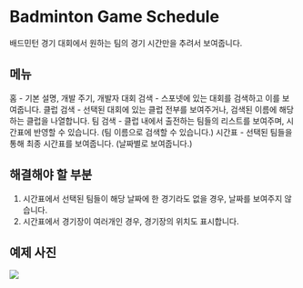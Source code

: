 # Badminton Game Schedule

배드민턴 경기 대회에서 원하는 팀의 경기 시간만을 추려서 보여줍니다.

## 메뉴

홈 - 기본 설명, 개발 주기, 개발자
대회 검색 - 스포넷에 있는 대회를 검색하고 이를 보여줍니다.
클럽 검색 - 선택된 대회에 있는 클럽 전부를 보여주거나, 검색된 이름에 해당하는 클럽을 나열합니다.
팀 검색 - 클럽 내에서 출전하는 팀들의 리스트를 보여주며, 시간표에 반영할 수 있습니다. (팀 이름으로 검색할 수 있습니다.)
시간표 - 선택된 팀들을 통해 최종 시간표를 보여줍니다. (날짜별로 보여줍니다.)

## 해결해야 할 부분

1. 시간표에서 선택된 팀들이 해당 날짜에 한 경기라도 없을 경우, 날짜를 보여주지 않습니다.
2. 시간표에서 경기장이 여러개인 경우, 경기장의 위치도 표시합니다.

## 예제 사진

<img src="https://github.com/Psycoma99/BadmintonGameSchedule/blob/1.0.2/example.png" />
